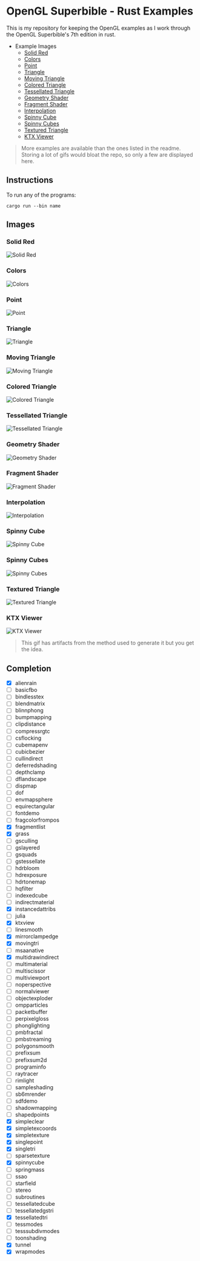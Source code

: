 # OpenGL Superbible - Rust Examples

This is my repository for keeping the OpenGL examples as I work through 
the OpenGL Superbible's 7th edition in rust.

- Example Images
    - [Solid Red](#solid-red)
    - [Colors](#colors)
    - [Point](#point)
    - [Triangle](#triangle)
    - [Moving Triangle](#moving-triangle)
    - [Colored Triangle](#colored-triangle)
    - [Tessellated Triangle](#tessellated-triangle)
    - [Geometry Shader](#geometry-shader)
    - [Fragment Shader](#fragment-shader)
    - [Interpolation](#interpolation)
    - [Spinny Cube](#spinny-cube)
    - [Spinny Cubes](#spinny-cubes)
    - [Textured Triangle](#textured-triangle)
    - [KTX Viewer](#ktx-viewer)
    
> More examples are available than the ones listed in the readme. Storing a lot of gifs would bloat the repo, so only a few are displayed here.

## Instructions

To run any of the programs:

    cargo run --bin name

## Images

### Solid Red

![Solid Red](images/00_solidred.png)

### Colors

![Colors](images/01_colors.gif)

### Point

![Point](images/02_point.png)

### Triangle 

![Triangle](images/03_triangle.png)

### Moving Triangle 

![Moving Triangle](images/04_movingtriangle.gif)

### Colored Triangle 

![Colored Triangle](images/05_coloredtriangle.gif)

### Tessellated Triangle 

![Tessellated Triangle](images/06_tessellatedtriangle.png)

### Geometry Shader

![Geometry Shader](images/07_geometryshader.png)

### Fragment Shader

![Fragment Shader](images/08_fragmentshader.png)

### Interpolation

![Interpolation](images/09_interpolation.png)

### Spinny Cube

![Spinny Cube](images/10_spinnycube.gif)

### Spinny Cubes

![Spinny Cubes](images/11_spinnycubes.gif)

### Textured Triangle

![Textured Triangle](images/12_texturedtriangle.png)

### KTX Viewer

![KTX Viewer](images/13_ktxviewer.gif)

> This gif has artifacts from the method used to generate it but you get the idea.

## Completion

- [x] alienrain
- [ ] basicfbo
- [ ] bindlesstex
- [ ] blendmatrix
- [ ] blinnphong
- [ ] bumpmapping
- [ ] clipdistance
- [ ] compressrgtc
- [ ] csflocking
- [ ] cubemapenv
- [ ] cubicbezier
- [ ] cullindirect
- [ ] deferredshading
- [ ] depthclamp
- [ ] dflandscape
- [ ] dispmap
- [ ] dof
- [ ] envmapsphere
- [ ] equirectangular
- [ ] fontdemo
- [ ] fragcolorfrompos
- [x] fragmentlist
- [x] grass
- [ ] gsculling
- [ ] gslayered
- [ ] gsquads
- [ ] gstessellate
- [ ] hdrbloom
- [ ] hdrexposure
- [ ] hdrtonemap
- [ ] hqfilter
- [ ] indexedcube
- [ ] indirectmaterial
- [x] instancedattribs
- [ ] julia
- [x] ktxview
- [ ] linesmooth
- [x] mirrorclampedge
- [x] movingtri
- [ ] msaanative
- [x] multidrawindirect
- [ ] multimaterial
- [ ] multiscissor
- [ ] multiviewport
- [ ] noperspective
- [ ] normalviewer
- [ ] objectexploder
- [ ] ompparticles
- [ ] packetbuffer
- [ ] perpixelgloss
- [ ] phonglighting
- [ ] pmbfractal
- [ ] pmbstreaming
- [ ] polygonsmooth
- [ ] prefixsum
- [ ] prefixsum2d
- [ ] programinfo
- [ ] raytracer
- [ ] rimlight
- [ ] sampleshading
- [ ] sb6mrender
- [ ] sdfdemo
- [ ] shadowmapping
- [ ] shapedpoints
- [x] simpleclear
- [x] simpletexcoords
- [x] simpletexture
- [x] singlepoint
- [x] singletri
- [ ] sparsetexture
- [x] spinnycube
- [ ] springmass
- [ ] ssao
- [ ] starfield
- [ ] stereo
- [ ] subroutines
- [ ] tessellatedcube
- [ ] tessellatedgstri
- [x] tessellatedtri
- [ ] tessmodes
- [ ] tesssubdivmodes
- [ ] toonshading
- [x] tunnel
- [x] wrapmodes
